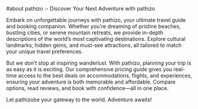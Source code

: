  #about pathizo :-
 Discover Your Next Adventure with pathizo

Embark on unforgettable journeys with pathizo, your ultimate travel guide and booking companion. Whether you're dreaming of pristine beaches, bustling cities, or serene mountain retreats, we provide in-depth descriptions of the world’s most captivating destinations. Explore cultural landmarks, hidden gems, and must-see attractions, all tailored to match your unique travel preferences.

But we don’t stop at inspiring wanderlust. With pathizo, planning your trip is as easy as it is exciting. Our comprehensive pricing guide gives you real-time access to the best deals on accommodations, flights, and experiences, ensuring your adventure is both memorable and affordable. Compare options, read reviews, and book with confidence—all in one place.

Let pathizobe your gateway to the world. Adventure awaits!

